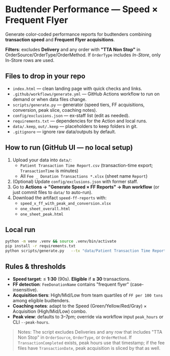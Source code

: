 # Budtender Performance — Speed × Frequent Flyer

Generate color-coded performance reports for budtenders combining **transaction speed** and **Frequent Flyer acquisitions**.

**Filters**: excludes **Delivery** and any order with **"TTA Non Stop"** in OrderSource/OrderType/OrderMethod. If `OrderType` includes *In-Store*, only In-Store rows are used.

## Files to drop in your repo
- `index.html` — clean landing page with quick checks and links.
- `.github/workflows/generate.yml` — GitHub Actions workflow to run on demand or when data files change.
- `scripts/generate.py` — generator (speed tiers, FF acquisitions, conversion, peak slice, coaching notes).
- `config/exclusions.json` — ex-staff list (edit as needed).
- `requirements.txt` — dependencies for the Action and local runs.
- `data/.keep`, `out/.keep` — placeholders to keep folders in git.
- `.gitignore` — ignore raw data/outputs by default.

## How to run (GitHub UI — no local setup)
1. Upload your data into `data/`:
   - `Patient Transaction Time Report.csv` (transaction-time export; `TransactionTime` is minutes)
   - All `Fee _ Donation Transactions *.xlsx` (sheet name `Report`)
2. (Optional) Update `config/exclusions.json` with former staff.
3. Go to **Actions → "Generate Speed × FF Reports" → Run workflow** (or just commit files to `data/` to auto-run).
4. Download the artifact `speed-ff-reports` with:
   - `speed_x_ff_with_peak_and_conversion.xlsx`
   - `one_sheet_overall.html`
   - `one_sheet_peak.html`

## Local run
```bash
python -m venv .venv && source .venv/bin/activate
pip install -r requirements.txt
python scripts/generate.py   --tx "data/Patient Transaction Time Report.csv"   --fee-glob "data/Fee_*Transactions*.xlsx"   --exclusions config/exclusions.json   --peak-hours "15,16,17,18,19"   --out out
```

## Rules & thresholds
- **Speed target**: ≤ **1:30** (90s). **Eligible** if **≥ 30** transactions.
- **FF detection**: `FeeDonationName` contains "frequent flyer" (case-insensitive).
- **Acquisition tiers**: High/Mid/Low from team quartiles of `FF per 100 txns` among eligible budtenders.
- **Coaching notes**: adapt to the Speed (Green/Yellow/Red/Gray) × Acquisition (High/Mid/Low) combo.
- **Peak view**: defaults to 3–7pm; override via workflow input `peak_hours` or CLI `--peak-hours`.

> Notes: The script excludes Deliveries and any row that includes "TTA Non Stop" in `OrderSource`, `OrderType`, or `OrderMethod`. If `TransactionCompleted` exists, peak hours use that timestamp; if the fee files have `TransactionDate`, peak acquisition is sliced by that as well.

